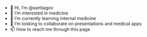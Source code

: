 - 👋 Hi, I’m @santiagov 
- 👀 I’m interested in medicine
- 🌱 I’m currently learning internal medicine
- 💞️ I’m looking to collaborate on presentations and medical apps 
- 📫 How to reach me through this page

<!---
santiagovilar/santiagovilar is a ✨ special ✨ repository because its `README.md` (this file) appears on your GitHub profile.
You can click the Preview link to take a look at your changes.
--->
